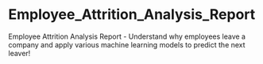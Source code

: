# Employee_Attrition_Analysis_Report
Employee Attrition Analysis Report - Understand why employees leave a company and apply various machine learning models to predict the next leaver!

